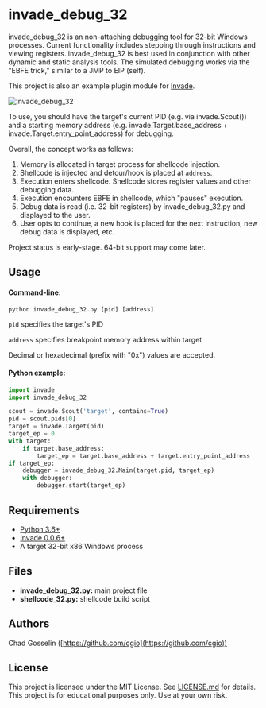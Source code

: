 # invade_debug_32

invade_debug_32 is an non-attaching debugging tool for 32-bit Windows processes. Current functionality includes stepping through instructions and viewing registers. invade_debug_32 is best used in conjunction with other dynamic and static analysis tools. The simulated debugging works via the "EBFE trick," similar to a JMP to EIP (self).

This project is also an example plugin module for [Invade](https://github.com/cgio/invade).

![invade_debug_32](https://i.imgur.com/vfnTVaA.png "invade_debug_32")

To use, you should have the target's current PID (e.g. via invade.Scout()) and a starting memory address (e.g. invade.Target.base_address + invade.Target.entry_point_address) for debugging.

Overall, the concept works as follows:

1. Memory is allocated in target process for shellcode injection.
2. Shellcode is injected and detour/hook is placed at `address`.
3. Execution enters shellcode. Shellcode stores register values and other debugging data.
4. Execution encounters EBFE in shellcode, which "pauses" execution.
5. Debug data is read (i.e. 32-bit registers) by invade_debug_32.py and displayed to the user.
6. User opts to continue, a new hook is placed for the next instruction, new debug data is displayed, etc.

Project status is early-stage. 64-bit support may come later.

## Usage

#### Command-line:

`python invade_debug_32.py [pid] [address]`

`pid` specifies the target's PID

`address` specifies breakpoint memory address within target

Decimal or hexadecimal (prefix with "0x") values are accepted.

#### Python example:

```python
import invade
import invade_debug_32

scout = invade.Scout('target', contains=True)
pid = scout.pids[0]
target = invade.Target(pid)
target_ep = 0
with target:
    if target.base_address:
        target_ep = target.base_address + target.entry_point_address
if target_ep:
    debugger = invade_debug_32.Main(target.pid, target_ep)
    with debugger:
        debugger.start(target_ep)
```

## Requirements

* [Python 3.6+](https://www.python.org/downloads/)
* [Invade 0.0.6+](https://github.com/cgio/invade)
* A target 32-bit x86 Windows process

## Files

* **invade_debug_32.py:** main project file
* **shellcode_32.py:** shellcode build script

## Authors
Chad Gosselin ([https://github.com/cgio](https://github.com/cgio))

## License
This project is licensed under the MIT License. See [LICENSE.md](LICENSE.md) for details. This project is for educational purposes only. Use at your own risk.